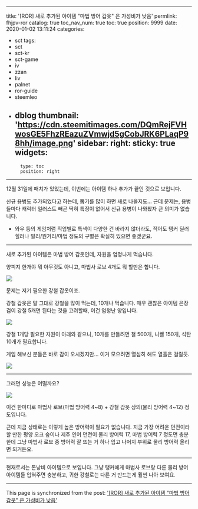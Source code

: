 
---
title: '[ROR] 새로 추가된 아이템 "마법 방어 갑옷" 은 가성비가 낮음'
permlink: fhjpv-ror
catalog: true
toc_nav_num: true
toc: true
position: 9999
date: 2020-01-02 13:11:24
categories:
- sct
tags:
- sct
- sct-kr
- sct-game
- iv
- zzan
- liv
- palnet
- ror-guide
- steemleo
- dblog
thumbnail: 'https://cdn.steemitimages.com/DQmRejFVHwosGE5FhzREazuZVmwjd5gCobJRK6PLaqP98hh/image.png'
sidebar:
    right:
        sticky: true
widgets:
    -
        type: toc
        position: right
---


12월 31일에 패치가 있었는데, 이번에는 아이템 하나 추가가 끝인 것으로 보입니다. 

신규 용병도 추가되었다고 하는데, 뽑기를 많이 하면 새로 나올지도... 근데 문제는, 용병들마다 캐릭터 일러스트 빼곤 딱히 특징이 없어서 신규 용병이 나와봤자 큰 의미가 없습니다. 

* 와우 등의 게임처럼 직업별로 특색이 다양한 건 바라지 않더라도, 적어도 탱커 딜러 힐러나 밀리/원거리/마법 정도의 구별은 확실히 있으면 좋겠군요.

---

새로 추가된 아이템은 마법 방어 갑옷인데, 자원을 엄청나게 먹습니다.

양피지 한개야 뭐 아무것도 아니고, 마법사 로브 4개도 뭐 할만은 합니다. 

![](https://cdn.steemitimages.com/DQmRejFVHwosGE5FhzREazuZVmwjd5gCobJRK6PLaqP98hh/image.png)
<br>

문제는 저기 필요한 강철 갑옷이죠. 

강철 갑옷은 말 그대로 강철을 많이 먹는데, 10개나 먹습니다. 매우 괜찮은 아이템 은장검이 강철 5개면 된다는 것을 고려할때, 이건 엄청난 양입니다.

![](https://cdn.steemitimages.com/DQmWrkdwiMzLGdj9mbD8jXrnxBxtsmYjBbNcjFY7SNPLAVn/image.png)
<br>

강철 1개당 필요한 자원이 아래와 같으니, 10개를 만들려면 철 500개, 니켈 150개, 석탄 10개가 필요합니다. 

게임 해보신 분들은 바로 감이 오시겠지만... 이거 모으려면 열심히 해도 열흘은 걸릴듯. 

![](https://cdn.steemitimages.com/DQmWs4y5vfweyEE1YtC6yavCvddr7unf454QH4xkZeNazeX/image.png)
<br>

---

그러면 성능은 어떨까요?

![](https://cdn.steemitimages.com/DQmUTVDXSVZvHMYErAfmU7kY9rWcPXbjEQfjNsCK5gpi58P/image.png)
<br>

이건 한마디로 마법사 로브(마법 방어력 4~8) + 강철 갑옷 상의(물리 방어력 4~12) 정도입니다.

근데 지금 상태로는 이렇게 높은 방어력이 필요가 없습니다. 지금 가장 어려운 던전이라 할 만한 평양 오크 숲이나 제주 인어 던전이 물리 방어력 17, 마법 방어력 7 정도면 충분한데 그냥 마법사 로브 중 방어력 잘 뜨는 거 하나 입고 나머지 부위로 물리 방어력 올리면 되거든요.

---

현재로서는 돈낭비 아이템으로 보입니다. 그냥 탱커에게 마법사 로브랑 다른 물리 방어 아이템들 입혀주면 충분하고, 귀한 강철로는 다른 거 만드는게 훨씬 나아 보여요.

- - -

This page is synchronized from the post: ['[ROR] 새로 추가된 아이템 "마법 방어 갑옷" 은 가성비가 낮음'](https://steemit.com/@glory7/fhjpv-ror)
